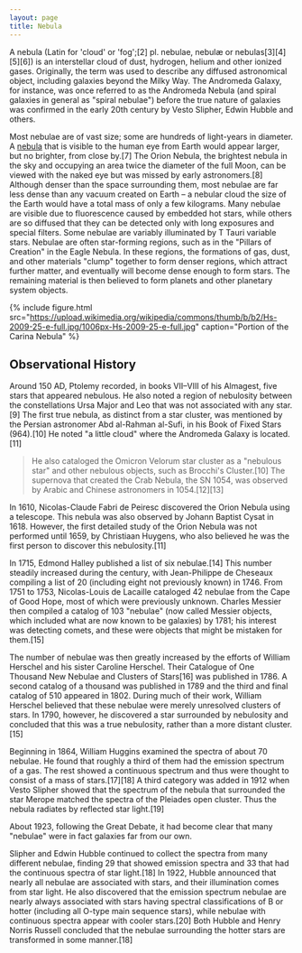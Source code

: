 ```yaml
---
layout: page
title: Nebula
---
```

A nebula (Latin for 'cloud' or 'fog';[2] pl. nebulae, nebulæ or nebulas[3][4][5][6]) is an interstellar cloud of dust, hydrogen, helium and other ionized gases. Originally, the term was used to describe any diffused astronomical object, including galaxies beyond the Milky Way. The Andromeda Galaxy, for instance, was once referred to as the Andromeda Nebula (and spiral galaxies in general as "spiral nebulae") before the true nature of galaxies was confirmed in the early 20th century by Vesto Slipher, Edwin Hubble and others.

Most nebulae are of vast size; some are hundreds of light-years in diameter. A [nebula](#) that is visible to the human eye from Earth would appear larger, but no brighter, from close by.[7] The Orion Nebula, the brightest nebula in the sky and occupying an area twice the diameter of the full Moon, can be viewed with the naked eye but was missed by early astronomers.[8] Although denser than the space surrounding them, most nebulae are far less dense than any vacuum created on Earth – a nebular cloud the size of the Earth would have a total mass of only a few kilograms. Many nebulae are visible due to fluorescence caused by embedded hot stars, while others are so diffused that they can be detected only with long exposures and special filters. Some nebulae are variably illuminated by T Tauri variable stars. Nebulae are often star-forming regions, such as in the "Pillars of Creation" in the Eagle Nebula. In these regions, the formations of gas, dust, and other materials "clump" together to form denser regions, which attract further matter, and eventually will become dense enough to form stars. The remaining material is then believed to form planets and other planetary system objects. 

{% include figure.html src="https://upload.wikimedia.org/wikipedia/commons/thumb/b/b2/Hs-2009-25-e-full.jpg/1006px-Hs-2009-25-e-full.jpg" caption="Portion of the Carina Nebula" %}

## Observational History
Around 150 AD, Ptolemy recorded, in books VII–VIII of his Almagest, five stars that appeared nebulous. He also noted a region of nebulosity between the constellations Ursa Major and Leo that was not associated with any star.[9] The first true nebula, as distinct from a star cluster, was mentioned by the Persian astronomer Abd al-Rahman al-Sufi, in his Book of Fixed Stars (964).[10] He noted "a little cloud" where the Andromeda Galaxy is located.[11] 

<blockquote>He also cataloged the Omicron Velorum star cluster as a "nebulous star" and other nebulous objects, such as Brocchi's Cluster.[10] The supernova that created the Crab Nebula, the SN 1054, was observed by Arabic and Chinese astronomers in 1054.[12][13]</blockquote>

In 1610, Nicolas-Claude Fabri de Peiresc discovered the Orion Nebula using a telescope. This nebula was also observed by Johann Baptist Cysat in 1618. However, the first detailed study of the Orion Nebula was not performed until 1659, by Christiaan Huygens, who also believed he was the first person to discover this nebulosity.[11]

In 1715, Edmond Halley published a list of six nebulae.[14] This number steadily increased during the century, with Jean-Philippe de Cheseaux compiling a list of 20 (including eight not previously known) in 1746. From 1751 to 1753, Nicolas-Louis de Lacaille cataloged 42 nebulae from the Cape of Good Hope, most of which were previously unknown. Charles Messier then compiled a catalog of 103 "nebulae" (now called Messier objects, which included what are now known to be galaxies) by 1781; his interest was detecting comets, and these were objects that might be mistaken for them.[15]

The number of nebulae was then greatly increased by the efforts of William Herschel and his sister Caroline Herschel. Their Catalogue of One Thousand New Nebulae and Clusters of Stars[16] was published in 1786. A second catalog of a thousand was published in 1789 and the third and final catalog of 510 appeared in 1802. During much of their work, William Herschel believed that these nebulae were merely unresolved clusters of stars. In 1790, however, he discovered a star surrounded by nebulosity and concluded that this was a true nebulosity, rather than a more distant cluster.[15]

Beginning in 1864, William Huggins examined the spectra of about 70 nebulae. He found that roughly a third of them had the emission spectrum of a gas. The rest showed a continuous spectrum and thus were thought to consist of a mass of stars.[17][18] A third category was added in 1912 when Vesto Slipher showed that the spectrum of the nebula that surrounded the star Merope matched the spectra of the Pleiades open cluster. Thus the nebula radiates by reflected star light.[19]

About 1923, following the Great Debate, it had become clear that many "nebulae" were in fact galaxies far from our own.

Slipher and Edwin Hubble continued to collect the spectra from many different nebulae, finding 29 that showed emission spectra and 33 that had the continuous spectra of star light.[18] In 1922, Hubble announced that nearly all nebulae are associated with stars, and their illumination comes from star light. He also discovered that the emission spectrum nebulae are nearly always associated with stars having spectral classifications of B or hotter (including all O-type main sequence stars), while nebulae with continuous spectra appear with cooler stars.[20] Both Hubble and Henry Norris Russell concluded that the nebulae surrounding the hotter stars are transformed in some manner.[18] 
